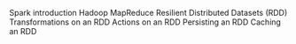 Spark introduction
Hadoop MapReduce
Resilient Distributed Datasets (RDD)
Transformations on an RDD
Actions on an RDD
Persisting an RDD
Caching an RDD
